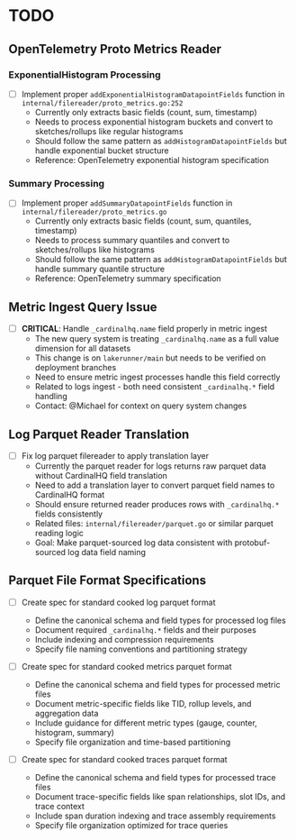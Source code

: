 # TODO

## OpenTelemetry Proto Metrics Reader

### ExponentialHistogram Processing
- [ ] Implement proper `addExponentialHistogramDatapointFields` function in `internal/filereader/proto_metrics.go:252`
  - Currently only extracts basic fields (count, sum, timestamp)
  - Needs to process exponential histogram buckets and convert to sketches/rollups like regular histograms
  - Should follow the same pattern as `addHistogramDatapointFields` but handle exponential bucket structure
  - Reference: OpenTelemetry exponential histogram specification

### Summary Processing
- [ ] Implement proper `addSummaryDatapointFields` function in `internal/filereader/proto_metrics.go`
  - Currently only extracts basic fields (count, sum, quantiles, timestamp)
  - Needs to process summary quantiles and convert to sketches/rollups like histograms
  - Should follow the same pattern as `addHistogramDatapointFields` but handle summary quantile structure
  - Reference: OpenTelemetry summary specification

## Metric Ingest Query Issue
- [ ] **CRITICAL**: Handle `_cardinalhq.name` field properly in metric ingest
  - The new query system is treating `_cardinalhq.name` as a full value dimension for all datasets
  - This change is on `lakerunner/main` but needs to be verified on deployment branches
  - Need to ensure metric ingest processes handle this field correctly
  - Related to logs ingest - both need consistent `_cardinalhq.*` field handling
  - Contact: @Michael for context on query system changes

## Log Parquet Reader Translation
- [ ] Fix log parquet filereader to apply translation layer
  - Currently the parquet reader for logs returns raw parquet data without CardinalHQ field translation
  - Need to add a translation layer to convert parquet field names to CardinalHQ format
  - Should ensure returned reader produces rows with `_cardinalhq.*` fields consistently
  - Related files: `internal/filereader/parquet.go` or similar parquet reading logic
  - Goal: Make parquet-sourced log data consistent with protobuf-sourced log data field naming

## Parquet File Format Specifications
- [ ] Create spec for standard cooked log parquet format
  - Define the canonical schema and field types for processed log files
  - Document required `_cardinalhq.*` fields and their purposes
  - Include indexing and compression requirements
  - Specify file naming conventions and partitioning strategy

- [ ] Create spec for standard cooked metrics parquet format
  - Define the canonical schema and field types for processed metric files
  - Document metric-specific fields like TID, rollup levels, and aggregation data
  - Include guidance for different metric types (gauge, counter, histogram, summary)
  - Specify file organization and time-based partitioning

- [ ] Create spec for standard cooked traces parquet format
  - Define the canonical schema and field types for processed trace files
  - Document trace-specific fields like span relationships, slot IDs, and trace context
  - Include span duration indexing and trace assembly requirements
  - Specify file organization optimized for trace queries
